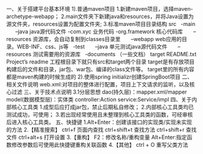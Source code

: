 一、关于搭建平台基本环境
	1).普通maven项目
		1.新建maven项目，选择maven-archetype-webapp；
		2.main文件夹下新建java和resources，并将Java设置为源文件夹，resources设置为配置文件夹;
	    3.标准maven项目目录结构
		src
		  -main
		      –java java源代码文件
				-com.xyc	业务代码
				-org.framework	核心代码库
		      –resources 资源库，会自动复制到classes目录里
		      –webapp web应用的目录。WEB-INF、css、js等
		  -test
		      –java 单元测试java源代码文件
		      –resources 测试需要用的资源库
		  -documents （一些文档）
		target
		README.txt Project’s readme
	    工程根目录下就只有src和target两个目录
	    target是有存放项目构建后的文件和目录，jar包、war包、编译的class文件等。
	    target里的所有内容都是maven构建的时候生成的
	2).使用spring initializr创建SpringBoot项目
二、相关文件说明
    web.xml:对项目的整体进行配置，项目上下文请求的监听，以及核心过滤
三、关于技术点说明
	3.1分层思想
    		dao(持久层)：mapper.xml/mapper
    		model(数据模型层)：实体类
    		controller:Action
    		service:Service/impl
四、关于内部核心工具类
	1.成型后应打成jar包，禁止后期私自修改；
	2.内部核心工具类均已测试成功，可使用；
	3.若出现经常使用且未整理到核心工具类的函数，可经审核后进入核心工具类。
五、快捷键
	1.Alt+Enter：创建该接口的实现类/实现未实现的方法
	2.【精准搜索】
		ctrl+f	页面内查找
		ctrl+shift+t	查找方法
		ctrl+shift+r	查找文件
		ctrl+alt+s	打开设置
	3.【重构】
		F2：修改名称/重构变量
		Alt+Enter:指定函数修改参数后可使用此快捷键重构关联函数
	4.【其他】
		ctrl + O 重写父类方法
